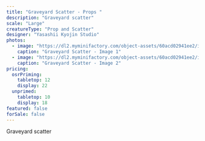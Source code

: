 ```yaml
---
title: "Graveyard Scatter - Props "
description: "Graveyard scatter"
scale: "Large"
creatureType: "Prop and Scatter"
designer: "Yasashii Kyojin Studio"
photos:
  - image: "https://dl2.myminifactory.com/object-assets/60acd02941ee2/images/720X720-scatter-graveyard-ps.jpg"
    caption: "Graveyard Scatter - Image 1"
  - image: "https://dl2.myminifactory.com/object-assets/60acd02941ee2/images/720X720-186476363-938230866739726-1657407491256474367-n.jpg"
    caption: "Graveyard Scatter - Image 2"
pricing:
  osrPriming:
    tabletop: 12
    display: 22
  unprimed:
    tabletop: 10
    display: 18
featured: false
forSale: false
---
```


Graveyard scatter